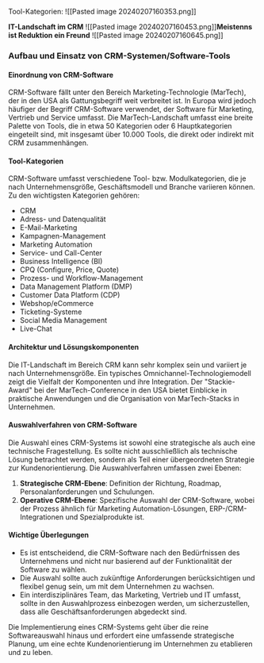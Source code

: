 Tool-Kategorien:
![[Pasted image 20240207160353.png]]

**IT-Landschaft im CRM**
![[Pasted image 20240207160453.png]]**Meistenns ist Reduktion ein Freund**
![[Pasted image 20240207160645.png]]
### Aufbau und Einsatz von CRM-Systemen/Software-Tools

#### Einordnung von CRM-Software

CRM-Software fällt unter den Bereich Marketing-Technologie (MarTech), der in den USA als Gattungsbegriff weit verbreitet ist. In Europa wird jedoch häufiger der Begriff CRM-Software verwendet, der Software für Marketing, Vertrieb und Service umfasst. Die MarTech-Landschaft umfasst eine breite Palette von Tools, die in etwa 50 Kategorien oder 6 Hauptkategorien eingeteilt sind, mit insgesamt über 10.000 Tools, die direkt oder indirekt mit CRM zusammenhängen.

#### Tool-Kategorien

CRM-Software umfasst verschiedene Tool- bzw. Modulkategorien, die je nach Unternehmensgröße, Geschäftsmodell und Branche variieren können. Zu den wichtigsten Kategorien gehören:

- CRM
- Adress- und Datenqualität
- E-Mail-Marketing
- Kampagnen-Management
- Marketing Automation
- Service- und Call-Center
- Business Intelligence (BI)
- CPQ (Configure, Price, Quote)
- Prozess- und Workflow-Management
- Data Management Platform (DMP)
- Customer Data Platform (CDP)
- Webshop/eCommerce
- Ticketing-Systeme
- Social Media Management
- Live-Chat

#### Architektur und Lösungskomponenten

Die IT-Landschaft im Bereich CRM kann sehr komplex sein und variiert je nach Unternehmensgröße. Ein typisches Omnichannel-Technologiemodell zeigt die Vielfalt der Komponenten und ihre Integration. Der "Stackie-Award" bei der MarTech-Conference in den USA bietet Einblicke in praktische Anwendungen und die Organisation von MarTech-Stacks in Unternehmen.

#### Auswahlverfahren von CRM-Software

Die Auswahl eines CRM-Systems ist sowohl eine strategische als auch eine technische Fragestellung. Es sollte nicht ausschließlich als technische Lösung betrachtet werden, sondern als Teil einer übergeordneten Strategie zur Kundenorientierung. Die Auswahlverfahren umfassen zwei Ebenen:

1. **Strategische CRM-Ebene**: Definition der Richtung, Roadmap, Personalanforderungen und Schulungen.
2. **Operative CRM-Ebene**: Spezifische Auswahl der CRM-Software, wobei der Prozess ähnlich für Marketing Automation-Lösungen, ERP-/CRM-Integrationen und Spezialprodukte ist.

#### Wichtige Überlegungen

- Es ist entscheidend, die CRM-Software nach den Bedürfnissen des Unternehmens und nicht nur basierend auf der Funktionalität der Software zu wählen.
- Die Auswahl sollte auch zukünftige Anforderungen berücksichtigen und flexibel genug sein, um mit dem Unternehmen zu wachsen.
- Ein interdisziplinäres Team, das Marketing, Vertrieb und IT umfasst, sollte in den Auswahlprozess einbezogen werden, um sicherzustellen, dass alle Geschäftsanforderungen abgedeckt sind.

Die Implementierung eines CRM-Systems geht über die reine Softwareauswahl hinaus und erfordert eine umfassende strategische Planung, um eine echte Kundenorientierung im Unternehmen zu etablieren und zu leben.